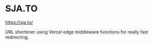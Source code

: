 # SJA.TO

https://sja.to/

URL shortener using Vercel edge middleware functions for really fast redirecting.
